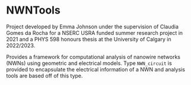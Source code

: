 # NWNTools

Project developed by Emma Johnson under the supervision of Claudia Gomes da Rocha for a NSERC USRA funded summer research project in 2021 and a PHYS 598 honours thesis at the University of Calgary in 2022/2023. 

Provides a framework for computational analysis of nanowire networks (NWNs) using geometric and electrical models. Type `NWN_circuit` is provided to encapsulate the electrical information of a NWN and analysis tools are based off of this type.
